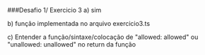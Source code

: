 ###Desafio 1/ Exercicio 3
a) sim

b) função implementada no arquivo exercicio3.ts

c) Entender a função/sintaxe/colocação de "allowed: allowed" ou "unallowed: unallowed" no return da função


